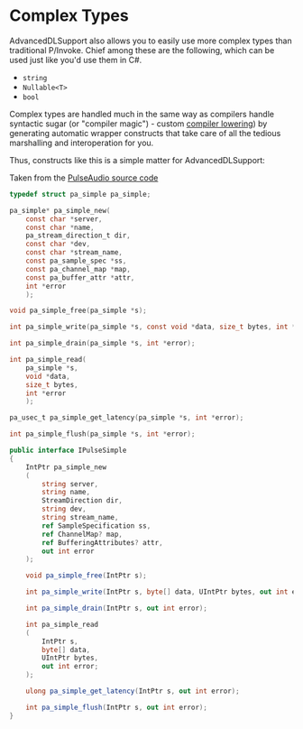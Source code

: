 Complex Types
=============

AdvancedDLSupport also allows you to easily use more complex types than traditional P/Invoke. Chief among these are the 
following, which can be used just like you'd use them in C#.

* `string`
* `Nullable<T>`
* `bool`

Complex types are handled much in the same way as compilers handle syntactic sugar (or "compiler magic") - custom 
[compiler lowering][2]) by generating automatic wrapper constructs that take care of all the tedious marshalling and 
interoperation for you.

Thus, constructs like this is a simple matter for AdvancedDLSupport:

Taken from the [PulseAudio source code][1]
```c
typedef struct pa_simple pa_simple;

pa_simple* pa_simple_new(
    const char *server,
    const char *name,
    pa_stream_direction_t dir,
    const char *dev,
    const char *stream_name,
    const pa_sample_spec *ss,
    const pa_channel_map *map,
    const pa_buffer_attr *attr,
    int *error
    );

void pa_simple_free(pa_simple *s);

int pa_simple_write(pa_simple *s, const void *data, size_t bytes, int *error);

int pa_simple_drain(pa_simple *s, int *error);

int pa_simple_read(
    pa_simple *s,
    void *data,
    size_t bytes,
    int *error
    );

pa_usec_t pa_simple_get_latency(pa_simple *s, int *error);

int pa_simple_flush(pa_simple *s, int *error);
```

```cs
public interface IPulseSimple
{
    IntPtr pa_simple_new
    (
        string server,
        string name,
        StreamDirection dir,
        string dev,
        string stream_name,
        ref SampleSpecification ss,
        ref ChannelMap? map,
        ref BufferingAttributes? attr,
        out int error
    );

    void pa_simple_free(IntPtr s);

    int pa_simple_write(IntPtr s, byte[] data, UIntPtr bytes, out int error);

    int pa_simple_drain(IntPtr s, out int error);

    int pa_simple_read
    (
        IntPtr s,
        byte[] data,
        UIntPtr bytes,
        out int error;
    );

    ulong pa_simple_get_latency(IntPtr s, out int error);

    int pa_simple_flush(IntPtr s, out int error);
}
```

[1]: https://freedesktop.org/software/pulseaudio/doxygen/simple_8h_source.html
[2]: http://mattwarren.org/2017/05/25/Lowering-in-the-C-Compiler
